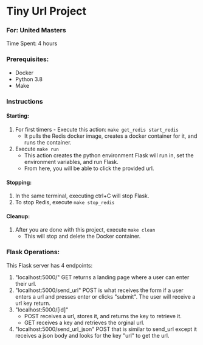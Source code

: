 # Tiny Url Project
### For: United Masters
Time Spent: 4 hours

### Prerequisites:
- Docker
- Python 3.8
- Make

### Instructions
#### Starting:
1. For first timers - Execute this action: `make get_redis start_redis`
   - It pulls the Redis docker image, creates a docker container for it, and runs the container.
2. Execute `make run`
    - This action creates the python environment Flask will run in, set the environment variables, and run Flask.
    - From here, you will be able to click the provided url.
#### Stopping:
1. In the same terminal, executing ctrl+C will stop Flask.
2. To stop Redis, execute `make stop_redis`
#### Cleanup:
1. After you are done with this project, execute `make clean`
   - This will stop and delete the Docker container.

### Flask Operations:
This Flask server has 4 endpoints: 
1. "localhost:5000/" GET returns a landing page where a user can enter their url.
2. "localhost:5000/send_url" POST is what receives the form if a user enters a url and presses enter or clicks "submit". The user will receive a url key return.
3. "localhost:5000/[id]" 
   - POST receives a url, stores it, and returns the key to retrieve it. 
   - GET receives a key and retrieves the orginal url.
4. "localhost:5000/send_url_json" POST that is similar to send_url except it receives a json body and looks for the key "url" to get the url.
